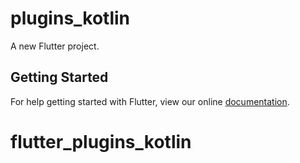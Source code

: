 # plugins_kotlin

A new Flutter project.

## Getting Started

For help getting started with Flutter, view our online
[documentation](https://flutter.io/).
# flutter_plugins_kotlin
